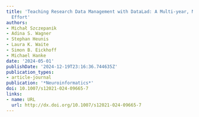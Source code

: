 ```yaml
---
title: 'Teaching Research Data Management with DataLad: A Multi-year, Multi-domain
  Effort'
authors:
- Michał Szczepanik
- Adina S. Wagner
- Stephan Heunis
- Laura K. Waite
- Simon B. Eickhoff
- Michael Hanke
date: '2024-05-01'
publishDate: '2024-12-19T23:16:36.744635Z'
publication_types:
- article-journal
publication: '*Neuroinformatics*'
doi: 10.1007/s12021-024-09665-7
links:
- name: URL
  url: http://dx.doi.org/10.1007/s12021-024-09665-7
---
```

